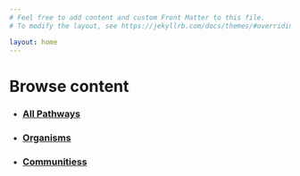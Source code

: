 ```yaml
---
# Feel free to add content and custom Front Matter to this file.
# To modify the layout, see https://jekyllrb.com/docs/themes/#overriding-theme-defaults

layout: home
---
```


<h1>Browse content</h1>

<ul>
    <li>
      <h3><a href="pathways.html">All Pathways</a></h3>
    </li>
    <li>
      <h3><a href="organisms.html">Organisms</a></h3>
    </li>
    <li>
      <h3><a href="communities.html">Communitiess</a></h3>
    </li>
</ul>
